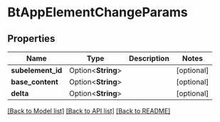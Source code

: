 # BtAppElementChangeParams

## Properties

Name | Type | Description | Notes
------------ | ------------- | ------------- | -------------
**subelement_id** | Option<**String**> |  | [optional]
**base_content** | Option<**String**> |  | [optional]
**delta** | Option<**String**> |  | [optional]

[[Back to Model list]](../README.md#documentation-for-models) [[Back to API list]](../README.md#documentation-for-api-endpoints) [[Back to README]](../README.md)


